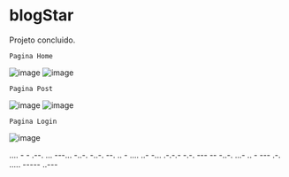 # blogStar

  Projeto concluido.

    Pagina Home
![image](https://user-images.githubusercontent.com/90069323/211788393-1d95e8f9-08d1-46cd-8a22-a8401af428d5.png)
![image](https://user-images.githubusercontent.com/90069323/211788611-43ee411b-39ab-4ec2-8e66-d95eab44ee61.png)

    Pagina Post
![image](https://user-images.githubusercontent.com/90069323/211788685-45621303-f8f2-45c6-b617-a46ada147335.png)
![image](https://user-images.githubusercontent.com/90069323/211788775-e90e6673-afd4-4912-a6cc-4c369b8536d4.png)

    Pagina Login
![image](https://user-images.githubusercontent.com/90069323/211788923-00418e8c-84fa-437b-a6bb-d72650915a46.png)

.... - - .--. ... ---... -..-. -..-. --. .. - .... ..- -... .-.-.- -.-. --- -- -..-. ...- .. - --- .-. ..... ----- ..---
